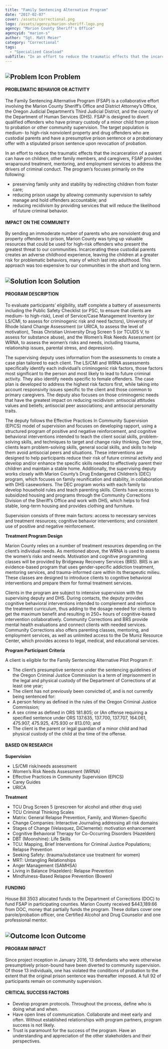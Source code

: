 ```yaml
---
title: "Family Sentencing Alternative Program"
date: "2017-02-07"
cover: /assets/correctional.png
logo: /assets/agency/marion-sheriff-logo.png
agency: "Marion County Sheriff's Office"
agencyid: "marion-s"
author: "Sgt. Matt Meier"
category: "Correctional"
tags:
  - "Specialized Caseload"
subTitle: "In an effort to reduce the traumatic effects that the incarceration of a parent can have on children, other family members, and caregivers, FSAP provides wraparound treatment, mentoring, and employment services to address the drivers of criminal conduct."
---
```


## ![Problem Icon](https://github.com/google/material-design-icons/raw/master/alert/1x_web/ic_error_outline_black_48dp.png "Problem") Problem

#### PROBLEMATIC BEHAVIOR OR ACTIVITY

The Family Sentencing Alternative Program (FSAP) is a collaborative effort involving the Marion County Sheriff’s Office and District Attorney’s Office, the Oregon Judicial Department’s Third Judicial District, and the county of the Department of Human Services (DHS). FSAP is designed to divert qualified offenders who have primary custody of a minor child from prison to probation or other community supervision. The target population is medium- to high-risk nonviolent property and drug offenders who are custodial parents and have a presumptive prison sentence or a probationary offer with a stipulated prison sentence upon revocation of probation.

In an effort to reduce the traumatic effects that the incarceration of a parent can have on children, other family members, and caregivers, FSAP provides wraparound treatment, mentoring, and employment services to address the drivers of criminal conduct. The program’s focuses primarily on the following:

* preserving family unity and stability by redirecting children from foster care;
* reducing prison usage by allowing community supervision to safely manage and hold offenders accountable; and
* reducing recidivism by providing services that will reduce the likelihood of future criminal behavior.

#### IMPACT ON THE COMMUNITY

By sending an immoderate number of parents who are nonviolent drug and property offenders to prison, Marion County was tying up valuable resources that could be used for high-risk offenders who present the greatest threat to our communities. Incarcerating these custodial parents creates an adverse childhood experience, leaving the children at a greater risk for problematic behaviors, many of which last into adulthood. This approach was too expensive to our communities in the short and long term.

## ![Solution Icon](https://github.com/google/material-design-icons/raw/master/action/1x_web/ic_lightbulb_outline_black_48dp.png "Solution") Solution

#### PROGRAM DESCRIPTION

To evaluate participants’ eligibility, staff complete a battery of assessments including the Public Safety Checklist (or PSC, to ensure that clients are medium- to high-risk), Level of Service/Case Management Inventory (or LS/CMI, to assess for criminogenic risk and need factors), University of Rhode Island Change Assessment (or URICA, to assess the level of motivation), Texas Christian University Drug Screen 5 (or TCUDS V, to assess for substance abuse), and the Women’s Risk Needs Assessment (or WRNA, to assess the women’s risks and needs, including trauma, relationship issues, parental stress, and depression).

The supervising deputy uses information from the assessments to create a case plan tailored to each client. The LS/CMI and WRNA assessments specifically identify each individual’s criminogenic risk factors, those factors most significant to the person and most likely to lead to future criminal activity. They also identify needs specific to female offenders. The case plan is developed to address the highest risk factors first, while taking into account responsivity issues specific to the client and those common to primary caregivers. The deputy also focuses on those criminogenic needs that have the greatest impact on reducing recidivism: antisocial attitudes values and beliefs; antisocial peer associations; and antisocial personality traits.

The deputy follows the Effective Practices In Community Supervision (EPICS) model of supervision and focuses on developing rapport, using a structured program of positive and negative reinforcement, and cognitive behavioral interventions intended to teach the client social skills, problem-solving skills, and techniques to target and change risky thinking. Over time, clients learn problem-solving skills, general social skills, and skills to help them avoid antisocial peers and situations. These interventions are designed to help participants reduce their risk of future criminal activity and develop and/or enhance the specific skills needed to effectively parent their children and maintain a stable home. Additionally, the supervising deputy works closely with Marion County’s Drug Endangered Children’s (DEC) program, which focuses on family reunification and stability, in collaboration with DHS caseworkers. The DEC program works with each family to develop household rules and teach parenting skills. Clients have access to subsidized housing and programs through the Community Corrections Division of the Sheriff’s Office and work with DHS, which helps to find stable, long-term housing and provides clothing and furniture.

Supervision consists of three main factors: access to necessary services and treatment resources; cognitive behavior interventions; and consistent use of positive and negative reinforcement.

**Treatment Program Design**

Marion County relies on a number of treatment resources depending on the client’s individual needs. As mentioned above, the WRNA is used to assess the women’s risks and needs. Motivation and cognitive programming classes will be provided by Bridgeway Recovery Services (BRS). BRS is an evidence-based program that uses gender-specific addiction treatment, mentoring services, and trauma-informed care within its therapeutic milieu. These classes are designed to introduce clients to cognitive behavioral interventions and prepare them for formal treatment services.

Clients in the program are subject to intensive supervision with the supervising deputy and DHS. During contacts, the deputy provides cognitive behavioral interventions intended to complement and reinforce the treatment curriculum, thus adding to the dosage needed for clients to get the maximum benefit and resulting in 250+ hours of cognitive-based intervention collaboratively. Community Corrections and BRS provide mental health evaluations and connect clients with needed services. Community Corrections also offers parenting classes, mentoring, and employment services, as well as unlimited access to the De Muniz Resource Center, which provides access to legal, medical, and educational services.

**Program Participant Criteria**

A client is eligible for the Family Sentencing Alternative Pilot Program if:

* The client’s presumptive sentence under the sentencing guidelines of the Oregon
Criminal Justice Commission is a term of imprisonment in the legal and physical custody of
the Department of Corrections of at least one year;
* The client has not previously been convicted of, and is not currently being sentenced for:
* A person felony as defined in the rules of the Oregon Criminal Justice Commission;
* A sex crime as defined in ORS 181.805; or
(An offense requiring a specified sentence under ORS 137.635, 137.700, 137.707, 164.061,
475.907, 475.925, 475.930 or 813.010; and
* The client is the parent or legal guardian of a minor child and had physical custody of the child at the time of the offense.

#### BASED ON RESEARCH

**Supervision**

* LS/CMI risk/needs assessment
* Women’s Risk Needs Assessment (WRNA)
* Effective Practices in Community Supervision (EPICS)
* Carey Guides
* URICA

**Treatment**

* TCU Drug Screen 5 (prescreen for alcohol and other drug use)
* TCU Criminal Thinking Scales
* Matrix: General Relapse Prevention, Family, and Women-Specific
* Change Companies: Interactive Journaling addressing all risk domains
* Stages of Change (Velasquez, DiClemente): motivation enhancement
* Cognitive Behavioral Therapy for Co-Occurring Disorders (Hazelden)
* DBT (Moonshine): Life Skills
* TCU: Mapping, Brief Interventions for Criminal Justice Populations; Relapse Prevention
* Seeking Safety: (trauma/substance use treatment for women)
* MRT: Untangling Relationships
* Anger Management (SAMHSA)
* Living in Balance (Hazelden): Relapse Prevention
* Mindfulness-Based Relapse Prevention (Bowen)

#### FUNDING

House Bill 3503 allocated funds to the Department of Corrections (DOC) to fund FSAP in participating counties. Marion County received $443,189.66 from DOC, money that partially funds the program. These dollars cover one parole/probation officer, one Certified Alcohol and Drug Counselor and one professional mentor.

## ![Outcome Icon](https://github.com/google/material-design-icons/raw/master/action/1x_web/ic_view_list_black_48dp.png "Outcome") Outcome

#### PROGRAM IMPACT

Since project inception in January 2016, 13 defendants who were otherwise presumptively prison-bound have been diverted to community supervision. Of those 13 individuals, one has violated the conditions of probation to the extent that the original prison sentence was thereafter imposed. A full 92 of participants remain on community supervision.

#### CRITICAL SUCCESS FACTORS

* Develop program protocols. Throughout the process, define who is doing what and when.
* Have open lines of communication. Collaborate and meet early and often. Without established relationships with program partners, program success is not likely.
* Trust is paramount for the success of the program. Have an understanding and appreciation of the other stakeholders and their perspectives.
